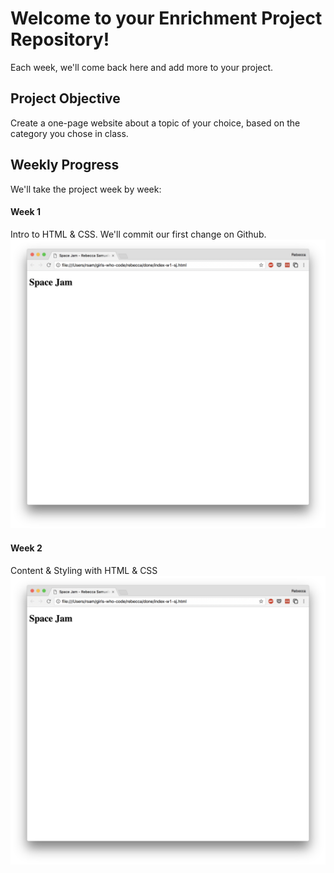 # Welcome to your Enrichment Project Repository!

Each week, we'll come back here and add more to your project.

## Project Objective

Create a one-page website about a topic of your choice, based on the category you chose in class.

## Weekly Progress

We'll take the project week by week:

#### Week 1
Intro to HTML & CSS. We'll commit our first change on Github.
![week-1]

#### Week 2
Content & Styling with HTML & CSS
![week-1]


[week-1]: img/week-1.png
[week-2]: img/week-2.png
[week-3]: img/week-3.png
[week-4]: img/week-4.png
[week-5]: img/week-5.png
[week-6]: img/week-6.png
[week-7]: img/week-7.png
[week-8]: img/week-8.png
